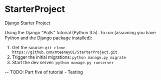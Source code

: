 # StarterProject
Django Starter Project

Using the Django "Polls" tutorial (Python 3.5).
To run (assuming you have Python and the Django package installed):
  1. Get the source: ` git clone https://github.com/mteeney01/StarterProject.git `
  2. Trigger the initial migrations: `python manage.py migrate`
  3. Start the dev server: `python manage.py runserver`

-- TODO: Part five of tutorial - Testing